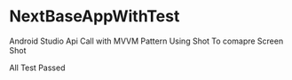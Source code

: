 # NextBaseAppWithTest  
Android Studio Api Call with MVVM Pattern 
Using Shot To comapre Screen Shot 

All Test Passed
